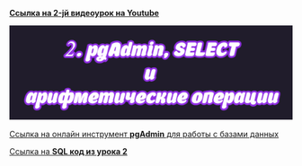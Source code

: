 [**Ссылка на 2-jй видеоурок на Youtube**](https://www.youtube.com/watch?v=XAXDxpQcTfk)

![img](https://github.com/AnatoliiBalakiriev/sql_video_course_for_beginners/blob/main/SQL-101%20Modules/Module%201/Lesson%202/images/lesson%202.png)

[Ccылка на онлайн инструмент **pgAdmin** для работы с базами данных](https://www.pgadmin.org/try/)

[Ссылка на **SQL код из урока 2**](https://raw.githubusercontent.com/AnatoliiBalakiriev/sql_video_course_for_beginners/main/SQL-101%20Modules/Module%201/Lesson%202/SQL%20%D1%84%D0%B0%D0%B9%D0%BB%D1%8B/SQL%20%D0%BA%D0%BE%D0%B4%20%D0%B8%D0%B7%20%D1%83%D1%80%D0%BE%D0%BA%D0%B0%202.sql)
